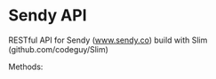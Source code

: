 Sendy API
=========

RESTful API for Sendy (www.sendy.co) build with Slim (github.com/codeguy/Slim)

Methods:

